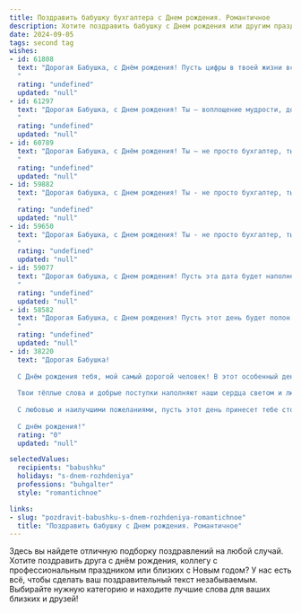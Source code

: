 ```yaml
---
title: Поздравить бабушку бухгалтера c Днем рождения. Романтичное
description: Хотите поздравить бабушку c Днем рождения или другим праздником? Наш ИИ создаст незабываемое поздравление, а вы обязательно выделитесь среди других.  
date: 2024-09-05
tags: second tag
wishes:
- id: 61808
  text: "Дорогая Бабушка, с Днём рождения! Пусть цифры в твоей жизни всегда складываются в счастливую сумму, а дебет с кредитом всегда будут в гармонии любви и тепла. Ты - наш главный бухгалтер счастья, и мы бесконечно благодарны за твою мудрость, заботу и любовь.
  "
  rating: "undefined"
  updated: "null"
- id: 61297
  text: "Дорогая Бабушка, с Днем рождения! Ты — воплощение мудрости, доброты и тепла. Твоя работа бухгалтера, с ее точностью и вниманием к деталям, всегда поражала меня. Но самое главное — это твоя любовь, которая согревает нас уже столько лет. Желаю тебе радости, здоровья и пусть каждый день будет наполнен счастьем и улыбками!
  "
  rating: "undefined"
  updated: "null"
- id: 60789
  text: "Дорогая Бабушка, с Днём рождения! Ты – не просто бухгалтер, ты – хранитель семейного бюджета, мастер расчетов и чуткий лидер нашей жизни. Твоя любовь подобна прочной бухгалтерской книге, где все записи сделаны с заботой и вниманием. Желаем тебе, чтобы твой жизненный баланс всегда был полон счастья, а каждая строчка твоего жизненного пути была наполнена радостью и успехом!
  "
  rating: "undefined"
  updated: "null"
- id: 59882
  text: "Дорогая бабушка, с Днем рождения! Ты - не просто бухгалтер, ты волшебница, которая умеет превращать цифры в чудеса, а наши жизни - в сказку. Спасибо тебе за твою любовь, заботу и за то, что всегда умеешь найти для нас правильную формулу счастья. Пусть этот день будет полон радости, а каждый день твоей жизни - светлым и наполненным любовью!
  "
  rating: "undefined"
  updated: "null"
- id: 59650
  text: "Дорогая Бабушка, с Днем рождения! Ты - не просто бухгалтер, ты волшебница, которая умеет творить чудеса с цифрами, превращая их в уют и счастье для всей нашей семьи. Пусть твоя жизнь будет полна любви, радости и ярких моментов, словно строчки красивейшей финансовой отчетности.
  "
  rating: "undefined"
  updated: "null"
- id: 59077
  text: "Дорогая бабушка, с Днем рождения! Пусть эта дата будет наполнена теплом, любовью и радостными моментами. Ты - наша мудрая и сильная опора, хранительница семейного очага и волшебница цифр, которая с легкостью уравновешивает любой баланс. Пусть каждый день приносит тебе улыбки и счастье, а твоя душа всегда будет светлой и чистой, как лист бумаги, на котором ты творишь свою бухгалтерскую магию.
  "
  rating: "undefined"
  updated: "null"
- id: 58582
  text: "Дорогая Бабушка, с Днем рождения! Пусть этот день будет полон тепла и любви, а твоя жизнь – как бухгалтерские отчеты – всегда безупречна и полна радости.
  "
  rating: "undefined"
  updated: "null"
- id: 38220
  text: "Дорогая Бабушка!
  
  С Днём рождения тебя, мой самый дорогой человек! В этот особенный день хочу сказать, как сильно я тебя люблю и как бесценна твоя мудрость и забота. Ты — как хорошо сбалансированный бухгалтер, который создает гармонию в нашей жизни, научая нас ценить каждую мелочь и видеть красоту в простых вещах.
  
  Твои тёплые слова и добрые поступки наполняют наши сердца светом и любовью. Желаю тебе, чтобы каждый день был как идеальный отчет: полон радости, удивительных моментов и счастья. Пусть здоровье крепнет, а рядом всегда будут те, кто осознает твою важность.
  
  С любовью и наилучшими пожеланиями, пусть этот день принесет тебе столько же счастья, сколько ты подарила всем нам!
  
  С днём рождения!"
  rating: "0"
  updated: "null"

selectedValues:
  recipients: "babushku"
  holidays: "s-dnem-rozhdeniya"
  professions: "buhgalter"
  style: "romantichnoe"

links:
- slug: "pozdravit-babushku-s-dnem-rozhdeniya-romantichnoe"
  title: "Поздравить бабушку c Днем рождения. Романтичное"
---
```


Здесь вы найдете отличную подборку поздравлений на любой случай. 
Хотите поздравить друга с днём рождения, коллегу с профессиональным праздником или близких с Новым годом? У нас есть всё, чтобы сделать ваш поздравительный текст незабываемым. Выбирайте нужную категорию и находите лучшие слова для ваших близких и друзей!
